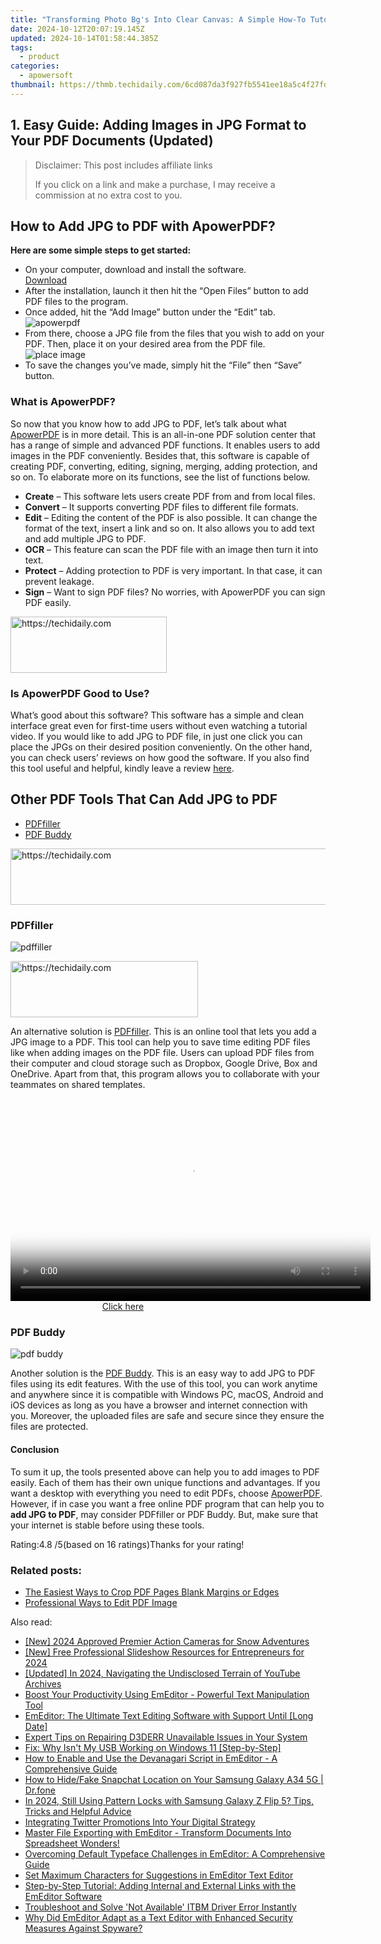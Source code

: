 ```yaml
---
title: "Transforming Photo Bg's Into Clear Canvas: A Simple How-To Tutorial"
date: 2024-10-12T20:07:19.145Z
updated: 2024-10-14T01:58:44.385Z
tags:
  - product
categories:
  - apowersoft
thumbnail: https://thmb.techidaily.com/6cd087da3f927fb5541ee18a5c4f27fd477ab52940ff719d4e3de086cc546e4e.jpg
---
```


## 1. Easy Guide: Adding Images in JPG Format to Your PDF Documents (Updated)

>  Disclaimer: This post includes affiliate links
>
>  If you click on a link and make a purchase, I may receive a commission at no extra cost to you.
>

## How to Add JPG to PDF with ApowerPDF?

**Here are some simple steps to get started:**

* On your computer, download and install the software.  
[Download](https://tools.techidaily.com/apowersoft/products/)
* After the installation, launch it then hit the “Open Files” button to add PDF files to the program.
* Once added, hit the “Add Image” button under the “Edit” tab.  
![apowerpdf](https://www.apowersoft.com//webusupload.aoscdn.com/apowercom/wp-content/uploads/2020/07/add-image.jpg.webp)
* From there, choose a JPG file from the files that you wish to add on your PDF. Then, place it on your desired area from the PDF file.  
![place image](https://www.apowersoft.com//webusupload.aoscdn.com/apowercom/wp-content/uploads/2020/07/place-jpg.jpg.webp)
* To save the changes you’ve made, simply hit the “File” then “Save” button.

### What is ApowerPDF?

So now that you know how to add JPG to PDF, let’s talk about what [ApowerPDF](https://tools.techidaily.com/apowersoft/apower-pdf/) is in more detail. This is an all-in-one PDF solution center that has a range of simple and advanced PDF functions. It enables users to add images in the PDF conveniently. Besides that, this software is capable of creating PDF, converting, editing, signing, merging, adding protection, and so on. To elaborate more on its functions, see the list of functions below.

* **Create** – This software lets users create PDF from and from local files.
* **Convert** – It supports converting PDF files to different file formats.
* **Edit**  – Editing the content of the PDF is also possible. It can change the format of the text, insert a link and so on. It also allows you to add text and add multiple JPG to PDF.
* **OCR** – This feature can scan the PDF file with an image then turn it into text.
* **Protect** – Adding protection to PDF is very important. In that case, it can prevent leakage.
* **Sign** – Want to sign PDF files? No worries, with ApowerPDF you can sign PDF easily.

<!-- affiliate ads begin -->
<a href="https://review-au.sjv.io/c/5597632/2098705/14409" target="_top" id="2098705">
  <img src="//a.impactradius-go.com/display-ad/14409-2098705" border="0" alt="https://techidaily.com" width="250" height="90"/>
</a>
<img height="0" width="0" src="https://review-au.sjv.io/i/5597632/2098705/14409" style="position:absolute;visibility:hidden;" border="0" />
<!-- affiliate ads end -->

### Is ApowerPDF Good to Use?

What’s good about this software? This software has a simple and clean interface great even for first-time users without even watching a tutorial video. If you would like to add JPG to PDF file, in just one click you can place the JPGs on their desired position conveniently. On the other hand, you can check users’ reviews on how good the software. If you also find this tool useful and helpful, kindly leave a review [here](https://www.g2crowd.com/products/apowerpdf/reviews).

## Other PDF Tools That Can Add JPG to PDF

* [PDFfiller](https://tools.techidaily.com/apowersoft/products/)
* [PDF Buddy](https://tools.techidaily.com/apowersoft/products/)

<!-- affiliate ads begin -->
<a href="https://appsumo.8odi.net/c/5597632/2123750/7443" target="_top" id="2123750">
  <img src="//a.impactradius-go.com/display-ad/7443-2123750" border="0" alt="https://techidaily.com" width="728" height="90"/>
</a>
<img height="0" width="0" src="https://appsumo.8odi.net/i/5597632/2123750/7443" style="position:absolute;visibility:hidden;" border="0" />
<!-- affiliate ads end -->

### PDFfiller

![pdffiller](https://www.apowersoft.com//webusupload.aoscdn.com/apowercom/wp-content/uploads/2020/07/add-image-pdffiller.jpg.webp)

<!-- affiliate ads begin -->
<a href="https://aligracehair.sjv.io/c/5597632/1902304/19272" target="_top" id="1902304">
  <img src="//a.impactradius-go.com/display-ad/19272-1902304" border="0" alt="https://techidaily.com" width="300" height="90"/>
</a>
<img height="0" width="0" src="https://aligracehair.sjv.io/i/5597632/1902304/19272" style="position:absolute;visibility:hidden;" border="0" />
<!-- affiliate ads end -->

An alternative solution is [PDFfiller](https://www.pdffiller.com/en/categories/add-image.htm). This is an online tool that lets you add a JPG image to a PDF. This tool can help you to save time editing PDF files like when adding images on the PDF file. Users can upload PDF files from their computer and cloud storage such as Dropbox, Google Drive, Box and OneDrive. Apart from that, this program allows you to collaborate with your teammates on shared templates.

<!-- affiliate ads begin -->
<span id="1160850">
					<video width="576" height="324" style="cursor:pointer"
           poster="//a.impactradius-go.com/display-clicktoplayimage/1160850.png"
           onclick="if(!this.playClicked){this.play();this.setAttribute('controls',true);this.playClicked=true;}">
	   <source src="//a.impactradius-go.com/display-ad/14559-1160850">
	   <img src="//a.impactradius-go.com/display-clicktoplayimage/1160850.png" style="border: none; height: 100%; width: 100%; object-fit: contain">
	</video>
	<div style="width:360px;text-align:center"><a href="javascript:window.open(decodeURIComponent('https%3A%2F%2Fpropmoneyinc.pxf.io%2Fc%2F5597632%2F1160850%2F14559'), '_blank');void(0);">Click here</a></div>
</span>
<img height="0" width="0" src="https://imp.pxf.io/i/5597632/1160850/14559" style="position:absolute;visibility:hidden;" border="0" />
<!-- affiliate ads end -->

### PDF Buddy

![pdf buddy](https://www.apowersoft.com//webusupload.aoscdn.com/apowercom/wp-content/uploads/2020/07/add-jpg-using-pdfbuddy.jpg.webp)

Another solution is the [PDF Buddy](https://www.pdfbuddy.com/how-to/add-image-to-pdf). This is an easy way to add JPG to PDF files using its edit features. With the use of this tool, you can work anytime and anywhere since it is compatible with Windows PC, macOS, Android and iOS devices as long as you have a browser and internet connection with you. Moreover, the uploaded files are safe and secure since they ensure the files are protected.

#### Conclusion

To sum it up, the tools presented above can help you to add images to PDF easily. Each of them has their own unique functions and advantages. If you want a desktop with everything you need to edit PDFs, choose [ApowerPDF](https://tools.techidaily.com/apowersoft/apower-pdf/). However, if in case you want a free online PDF program that can help you to **add JPG to PDF**, may consider PDFfiller or PDF Buddy. But, make sure that your internet is stable before using these tools.

Rating:4.8 /5(based on 16 ratings)Thanks for your rating!

### Related posts:

* [The Easiest Ways to Crop PDF Pages Blank Margins or Edges](https://tools.techidaily.com/apowersoft/apower-pdf/)
* [Professional Ways to Edit PDF Image](https://tools.techidaily.com/apowersoft/apower-pdf/)

<ins class="adsbygoogle"
     style="display:block"
     data-ad-format="autorelaxed"
     data-ad-client="ca-pub-7571918770474297"
     data-ad-slot="1223367746"></ins>

<ins class="adsbygoogle"
     style="display:block"
     data-ad-client="ca-pub-7571918770474297"
     data-ad-slot="8358498916"
     data-ad-format="auto"
     data-full-width-responsive="true"></ins>

<span class="atpl-alsoreadstyle">Also read:</span>
<div><ul>
<li><a href="https://fox-friendly.techidaily.com/new-2024-approved-premier-action-cameras-for-snow-adventures/"><u>[New] 2024 Approved Premier Action Cameras for Snow Adventures</u></a></li>
<li><a href="https://vp-tips.techidaily.com/new-free-professional-slideshow-resources-for-entrepreneurs-for-2024/"><u>[New] Free Professional Slideshow Resources for Entrepreneurs for 2024</u></a></li>
<li><a href="https://youtube-tips.techidaily.com/ed-in-2024-navigating-the-undisclosed-terrain-of-youtube-archives/"><u>[Updated] In 2024, Navigating the Undisclosed Terrain of YouTube Archives</u></a></li>
<li><a href="https://win-cheats.techidaily.com/boost-your-productivity-using-emeditor-powerful-text-manipulation-tool/"><u>Boost Your Productivity Using EmEditor - Powerful Text Manipulation Tool</u></a></li>
<li><a href="https://win-cheats.techidaily.com/emeditor-the-ultimate-text-editing-software-with-support-until-long-date/"><u>EmEditor: The Ultimate Text Editing Software with Support Until [Long Date]</u></a></li>
<li><a href="https://win-howtos.techidaily.com/expert-tips-on-repairing-d3derr-unavailable-issues-in-your-system/"><u>Expert Tips on Repairing D3DERR Unavailable Issues in Your System</u></a></li>
<li><a href="https://driver-download.techidaily.com/fix-why-isnt-my-usb-working-on-windows-11-step-by-step/"><u>Fix: Why Isn't My USB Working on Windows 11 [Step-by-Step]</u></a></li>
<li><a href="https://win-cheats.techidaily.com/how-to-enable-and-use-the-devanagari-script-in-emeditor-a-comprehensive-guide/"><u>How to Enable and Use the Devanagari Script in EmEditor - A Comprehensive Guide</u></a></li>
<li><a href="https://location-social.techidaily.com/how-to-hidefake-snapchat-location-on-your-samsung-galaxy-a34-5g-drfone-by-drfone-virtual-android/"><u>How to Hide/Fake Snapchat Location on Your Samsung Galaxy A34 5G | Dr.fone</u></a></li>
<li><a href="https://android-unlock.techidaily.com/in-2024-still-using-pattern-locks-with-samsung-galaxy-z-flip-5-tips-tricks-and-helpful-advice-by-drfone-android/"><u>In 2024, Still Using Pattern Locks with Samsung Galaxy Z Flip 5? Tips, Tricks and Helpful Advice</u></a></li>
<li><a href="https://twitter-videos.techidaily.com/integrating-twitter-promotions-into-your-digital-strategy/"><u>Integrating Twitter Promotions Into Your Digital Strategy</u></a></li>
<li><a href="https://win-cheats.techidaily.com/master-file-exporting-with-emeditor-transform-documents-into-spreadsheet-wonders/"><u>Master File Exporting with EmEditor - Transform Documents Into Spreadsheet Wonders!</u></a></li>
<li><a href="https://win-cheats.techidaily.com/overcoming-default-typeface-challenges-in-emeditor-a-comprehensive-guide/"><u>Overcoming Default Typeface Challenges in EmEditor: A Comprehensive Guide</u></a></li>
<li><a href="https://win-cheats.techidaily.com/set-maximum-characters-for-suggestions-in-emeditor-text-editor/"><u>Set Maximum Characters for Suggestions in EmEditor Text Editor</u></a></li>
<li><a href="https://win-cheats.techidaily.com/step-by-step-tutorial-adding-internal-and-external-links-with-the-emeditor-software/"><u>Step-by-Step Tutorial: Adding Internal and External Links with the EmEditor Software</u></a></li>
<li><a href="https://driver-error.techidaily.com/1721105054975-troubleshoot-and-solve-not-available-itbm-driver-error-instantly/"><u>Troubleshoot and Solve 'Not Available' ITBM Driver Error Instantly</u></a></li>
<li><a href="https://win-cheats.techidaily.com/why-did-emeditor-adapt-as-a-text-editor-with-enhanced-security-measures-against-spyware/"><u>Why Did EmEditor Adapt as a Text Editor with Enhanced Security Measures Against Spyware?</u></a></li>
</ul></div>

